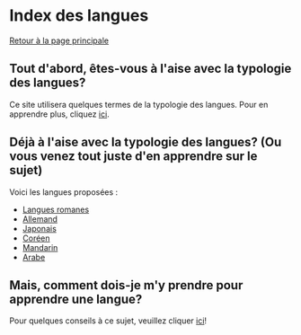 # Index des langues

[Retour à la page principale](index.md)

## Tout d'abord, êtes-vous à l'aise avec la typologie des langues?

Ce site utilisera quelques termes de la typologie des langues. Pour en apprendre plus, cliquez [ici](typologie.md).

## Déjà à l'aise avec la typologie des langues? (Ou vous venez tout juste d'en apprendre sur le sujet)

Voici les langues proposées : 

- [Langues romanes](languesRomanes.md)
- [Allemand](allemand.md)
- [Japonais](japonais.md)
- [Coréen](coréen.md)
- [Mandarin](mandarin.md)
- [Arabe](arabe.md)

## Mais, comment dois-je m'y prendre pour apprendre une langue?

Pour quelques conseils à ce sujet, veuillez cliquer [ici](conseils.md)!
